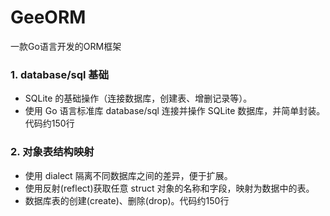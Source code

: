 # GeeORM
一款Go语言开发的ORM框架

### 1. database/sql 基础
- SQLite 的基础操作（连接数据库，创建表、增删记录等）。 
- 使用 Go 语言标准库 database/sql 连接并操作 SQLite 数据库，并简单封装。代码约150行

### 2. 对象表结构映射

- 使用 dialect 隔离不同数据库之间的差异，便于扩展。
- 使用反射(reflect)获取任意 struct 对象的名称和字段，映射为数据中的表。
- 数据库表的创建(create)、删除(drop)。代码约150行
